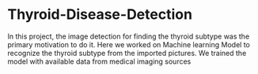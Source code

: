 # Thyroid-Disease-Detection
In this project, the image detection for finding the thyroid subtype was the primary motivation to do it. Here we worked on Machine learning Model to recognize the thyroid subtype from the imported pictures. We trained the model with available data from medical imaging sources
